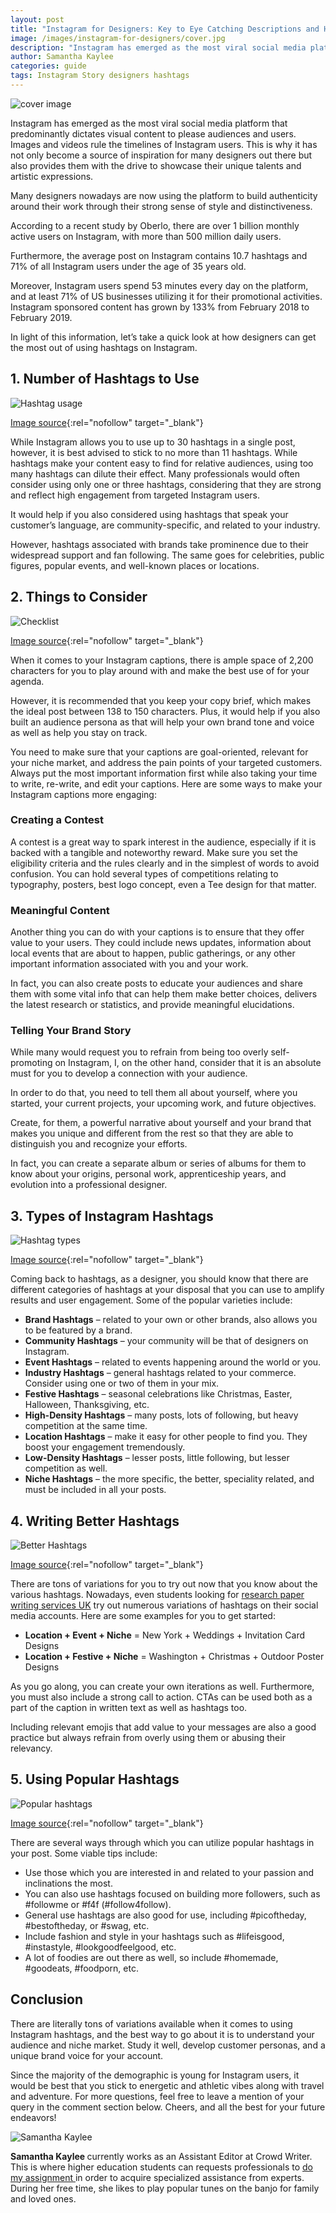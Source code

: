 ```yaml
---
layout: post
title: "Instagram for Designers: Key to Eye Catching Descriptions and Hashtags"
image: /images/instagram-for-designers/cover.jpg
description: "Instagram has emerged as the most viral social media platform that predominantly dictates visual content to please audiences and users. Images and videos rule the timelines of Instagram users."
author: Samantha Kaylee
categories: guide
tags: Instagram Story designers hashtags
---
```


![cover image](/images/instagram-for-designers/cover.jpg)

Instagram has emerged as the most viral social media platform that predominantly dictates visual content to please audiences and users.
Images and videos rule the timelines of Instagram users. This is why it has not only become a source of inspiration for many designers out there but also provides them with the drive to showcase their unique talents and artistic expressions.

<!--more-->

Many designers nowadays are now using the platform to build authenticity around their work through their strong sense of style and distinctiveness.

According to a recent study by Oberlo, there are over 1 billion monthly active users on Instagram, with more than 500 million daily users.

Furthermore, the average post on Instagram contains 10.7 hashtags and 71% of all Instagram users under the age of 35 years old.

Moreover, Instagram users spend 53 minutes every day on the platform, and at least 71% of US businesses utilizing it for their promotional activities. Instagram sponsored content has grown by 133% from February 2018 to February 2019.

In light of this information, let’s take a quick look at how designers can get the most out of using hashtags on Instagram.

## 1. Number of Hashtags to Use

![Hashtag usage](/images/instagram-for-designers/hashtag-usage.jpg)

[Image source](https://www.agorapulse.com/wp-content/uploads/2017/10/hashtag-graph-041.png){:rel="nofollow" target="_blank"}

While Instagram allows you to use up to 30 hashtags in a single post, however, it is best advised to stick to no more than 11 hashtags. While hashtags make your content easy to find for relative audiences, using too many hashtags can dilute their effect. Many professionals would often consider using only one or three hashtags, considering that they are strong and reflect high engagement from targeted Instagram users.

It would help if you also considered using hashtags that speak your customer’s language, are community-specific, and related to your industry.

However, hashtags associated with brands take prominence due to their widespread support and fan following. The same goes for celebrities, public figures, popular events, and well-known places or locations.

## 2. Things to Consider 

![Checklist](/images/instagram-for-designers/checklist.jpg)

[Image source](https://i.pinimg.com/originals/5a/0c/f6/5a0cf672bae1be727cf3690cc1054aad.png){:rel="nofollow" target="_blank"}

When it comes to your Instagram captions, there is ample space of 2,200 characters for you to play around with and make the best use of for your agenda.

However, it is recommended that you keep your copy brief, which makes the ideal post between 138 to 150 characters. Plus, it would help if you also built an audience persona as that will help your own brand tone and voice as well as help you stay on track.

You need to make sure that your captions are goal-oriented, relevant for your niche market, and address the pain points of your targeted customers. Always put the most important information first while also taking your time to write, re-write, and edit your captions. Here are some ways to make your Instagram captions more engaging:  

### Creating a Contest

A contest is a great way to spark interest in the audience, especially if it is backed with a tangible and noteworthy reward. Make sure you set the eligibility criteria and the rules clearly and in the simplest of words to avoid confusion. You can hold several types of competitions relating to typography, posters, best logo concept, even a Tee design for that matter.  

### Meaningful Content

Another thing you can do with your captions is to ensure that they offer value to your users. They could include news updates, information about local events that are about to happen, public gatherings, or any other important information associated with you and your work.

In fact, you can also create posts to educate your audiences and share them with some vital info that can help them make better choices, delivers the latest research or statistics, and provide meaningful elucidations.

### Telling Your Brand Story

While many would request you to refrain from being too overly self-promoting on Instagram, I, on the other hand, consider that it is an absolute must for you to develop a connection with your audience.

In order to do that, you need to tell them all about yourself, where you started, your current projects, your upcoming work, and future objectives.

Create, for them, a powerful narrative about yourself and your brand that makes you unique and different from the rest so that they are able to distinguish you and recognize your efforts.

In fact, you can create a separate album or series of albums for them to know about your origins, personal work, apprenticeship years, and evolution into a professional designer.


## 3. Types of Instagram Hashtags

![Hashtag types](/images/instagram-for-designers/types.jpg)

[Image source](https://thepreviewapp.com/wp-content/uploads/2017/03/types-instagram-hashtag-groups-preview-app.jpg){:rel="nofollow" target="_blank"}

Coming back to hashtags, as a designer, you should know that there are different categories of hashtags at your disposal that you can use to amplify results and user engagement. Some of the popular varieties include:

+ **Brand Hashtags** – related to your own or other brands, also allows you to be featured by a brand.
+ **Community Hashtags** – your community will be that of designers on Instagram.
+ **Event Hashtags** – related to events happening around the world or you.
+ **Industry Hashtags** – general hashtags related to your commerce. Consider using one or two of them in your mix.
+ **Festive Hashtags** – seasonal celebrations like Christmas, Easter, Halloween, Thanksgiving, etc.
+ **High-Density Hashtags** – many posts, lots of following, but heavy competition at the same time.
+ **Location Hashtags** – make it easy for other people to find you. They boost your engagement tremendously.
+ **Low-Density Hashtags** – lesser posts, little following, but lesser competition as well.
+ **Niche Hashtags** – the more specific, the better, speciality related, and must be included in all your posts.

## 4. Writing Better Hashtags

![Better Hashtags](/images/instagram-for-designers/better-hashtags.jpg)

[Image source](https://ampjar.com/wp-content/uploads/2019/07/HERO-art-hashtags@2x-1.png){:rel="nofollow" target="_blank"}

There are tons of variations for you to try out now that you know about the various hashtags. Nowadays, even students looking for [research paper writing services UK](https://assignmentassistance.co.uk/research-paper-service) try out numerous variations of hashtags on their social media accounts. Here are some examples for you to get started:

+ **Location + Event + Niche** = New York + Weddings + Invitation Card Designs
+ **Location + Festive + Niche** = Washington + Christmas + Outdoor Poster Designs

As you go along, you can create your own iterations as well. Furthermore, you must also include a strong call to action. CTAs can be used both as a part of the caption in written text as well as hashtags too.

Including relevant emojis that add value to your messages are also a good practice but always refrain from overly using them or abusing their relevancy.  

## 5. Using Popular Hashtags

![Popular hashtags](/images/instagram-for-designers/popular.jpg)

[Image source](https://buffer.com/resources/content/images/resources/wp-content/uploads/2014/06/zarrella-831x1024.png){:rel="nofollow" target="_blank"}

There are several ways through which you can utilize popular hashtags in your post. Some viable tips include:

+ Use those which you are interested in and related to your passion and inclinations the most.
+ You can also use hashtags focused on building more followers, such as #followme or #f4f (#follow4follow).
+ General use hashtags are also good for use, including #picoftheday, #bestoftheday, or #swag, etc.
+ Include fashion and style in your hashtags such as #lifeisgood, #instastyle, #lookgoodfeelgood, etc.
+ A lot of foodies are out there as well, so include #homemade, #goodeats, #foodporn, etc.

## Conclusion

There are literally tons of variations available when it comes to using Instagram hashtags, and the best way to go about it is to understand your audience and niche market. Study it well, develop customer personas, and a unique brand voice for your account.

Since the majority of the demographic is young for Instagram users, it would be best that you stick to energetic and athletic vibes along with travel and adventure. For more questions, feel free to leave a mention of your query in the comment section below. Cheers, and all the best for your future endeavors!

<div class="author-description">
    <img class="author-image" src="/images/instagram-for-designers/author.jpg" alt="Samantha Kaylee"/>
    <p>
      <b> Samantha Kaylee </b> currently works as an Assistant Editor at Crowd Writer.
This is where higher education students can requests professionals to <a href="https://www.crowdwriter.com/do-my-assignment"> do my assignment </a> in order to acquire specialized assistance from experts.
During her free time, she likes to play popular tunes on the banjo for family and loved ones.
    </p>
</div>


